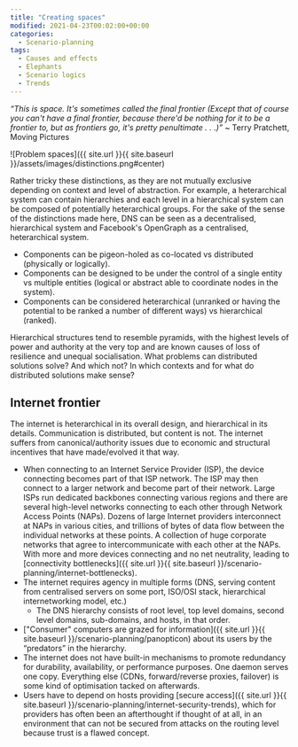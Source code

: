 ```yaml
---
title: "Creating spaces"
modified: 2021-04-23T00:02:00+00:00
categories:
  - Scenario-planning
tags:
  - Causes and effects
  - Elephants
  - Scenario logics
  - Trends
---
```

 _“This is space. It's sometimes called the final frontier (Except that of course you can't have a final frontier, because there'd be nothing for it to be a frontier to, but as frontiers go, it's pretty penultimate . . .)”_ ~ Terry Pratchett, Moving Pictures 

![Problem spaces]({{ site.url }}{{ site.baseurl }}/assets/images/distinctions.png#center)

Rather tricky these distinctions, as they are not mutually exclusive depending on context and level of abstraction. For example, a heterarchical system can contain hierarchies and each level in a hierarchical system can be composed of potentially heterarchical groups. For the sake of the sense of the distinctions made here, DNS can be seen as a decentralised, hierarchical system and Facebook's OpenGraph as a centralised, heterarchical system.

* Components can be pigeon-holed as co-located vs distributed (physically or logically).
* Components can be designed to be under the control of a single entity vs multiple entities (logical or abstract able to coordinate nodes in the system).
* Components can be considered heterarchical (unranked or having the potential to be ranked a number of different ways) vs hierarchical (ranked).

Hierarchical structures tend to resemble pyramids, with the highest levels of power and authority at the very top and are known causes of loss of resilience and unequal socialisation. What problems can distributed solutions solve? And which not? In which contexts and for what do distributed solutions make sense? 

## Internet frontier

The internet is heterarchical in its overall design, and hierarchical in its details. Communication is distributed, but content is not. The internet suffers from canonical/authority issues due to economic and structural incentives that have made/evolved it that way.

* When connecting to an Internet Service Provider (ISP), the device connecting becomes part of that ISP network. The ISP may then connect to a larger network and become part of their network. Large ISPs run dedicated backbones connecting various regions and there are several high-level networks connecting to each other through Network Access Points (NAPs). Dozens of large Internet providers interconnect at NAPs in various cities, and trillions of bytes of data flow between the individual networks at these points. A collection of huge corporate networks that agree to intercommunicate with each other at the NAPs. With more and more devices connecting and no net neutrality, leading to [connectivity bottlenecks]({{ site.url }}{{ site.baseurl }}/scenario-planning/internet-bottlenecks).
* The internet requires agency in multiple forms (DNS, serving content from centralised servers on some port, ISO/OSI stack, hierarchical internetworking model, etc.)
    * The DNS hierarchy consists of root level, top level domains, second level domains, sub-domains, and hosts, in that order.
* ["Consumer" computers are grazed for information]({{ site.url }}{{ site.baseurl }}/scenario-planning/panopticon) about its users by the “predators” in the hierarchy.
* The internet does not have built-in mechanisms to promote redundancy for durability, availability, or performance purposes. One daemon serves one copy. Everything else (CDNs, forward/reverse proxies, failover) is some kind of optimisation tacked on afterwards.
* Users have to depend on hosts providing [secure access]({{ site.url }}{{ site.baseurl }}/scenario-planning/internet-security-trends), which for providers has often been an afterthought if thought of at all, in an environment that can not be secured from attacks on the routing level because trust is a flawed concept.


